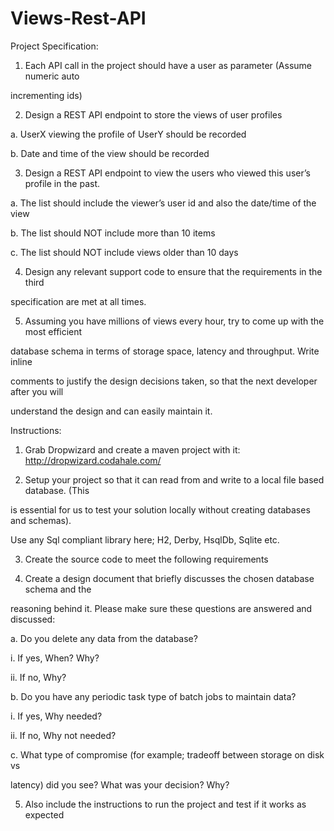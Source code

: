 # Views-Rest-API
Project Specification:

1) Each API call in the project should have a user as parameter (Assume numeric auto

incrementing ids)

2) Design a REST API endpoint to store the views of user profiles

a. UserX viewing the profile of UserY should be recorded

b. Date and time of the view should be recorded

3) Design a REST API endpoint to view the users who viewed this user’s profile in the past.

a. The list should include the viewer’s user id and also the date/time of the view

b. The list should NOT include more than 10 items

c. The list should NOT include views older than 10 days

4) Design any relevant support code to ensure that the requirements in the third

specification are met at all times.

5) Assuming you have millions of views every hour, try to come up with the most efficient

database schema in terms of storage space, latency and throughput. Write inline

comments to justify the design decisions taken, so that the next developer after you will

understand the design and can easily maintain it.

Instructions:

1) Grab Dropwizard and create a maven project with it: http://dropwizard.codahale.com/

2) Setup your project so that it can read from and write to a local file based database. (This

is essential for us to test your solution locally without creating databases and schemas).

Use any Sql compliant library here; H2, Derby, HsqlDb, Sqlite etc.

3) Create the source code to meet the following requirements

4) Create a design document that briefly discusses the chosen database schema and the

reasoning behind it. Please make sure these questions are answered and discussed:

a. Do you delete any data from the database?

i. If yes, When? Why?

ii. If no, Why?

b. Do you have any periodic task type of batch jobs to maintain data?

i. If yes, Why needed?

ii. If no, Why not needed?

c. What type of compromise (for example; tradeoff between storage on disk vs

latency) did you see? What was your decision? Why?

5) Also include the instructions to run the project and test if it works as expected
